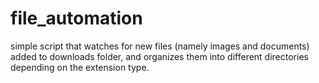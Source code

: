 # file_automation
simple script that watches for new files (namely images and documents) added to downloads folder, and organizes them into different directories depending on the extension type.
